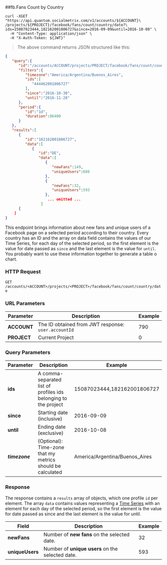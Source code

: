 ##fb.Fans Count by Country  
```shell
curl -XGET "https://api.quantum.socialmetrix.com/v1/accounts/${ACCOUNT}\
/projects/${PROJECT}/facebook/fans/count/country/date?\
ids=15087023444,182162001806727&since=2016-09-09&until=2016-10-08" \
  -H "Content-Type: application/json" \
  -H "X-Auth-Token: ${JWT}"
```

> The above command returns JSON structured like this:

```json
{  
   "query":{  
      "id":"/accounts/ACCOUNT/projects/PROJECT/facebook/fans/count/country/date",
      "filters":{  
         "timezone":"America/Argentina/Buenos_Aires",
         "ids":[  
            "444462001806727"
         ],
         "since":"2016-10-30",
         "until":"2016-11-28"
      },
      "period":{  
         "id":"1d",
         "duration":86400
      }
   },
   "results":[  
      {  
         "id":"182162001806727",
         "data":[  
            {  
               "id":"DE",
               "data":[  
                  {  
                     "newFans":149,
                     "uniqueUsers":686
                  },
                  {  
                     "newFans":32,
                     "uniqueUsers":593
                  },
                   ... omitted ...
                ]
      {
    ]
}
```

This endpoint brings information about new fans and unique users of a Facebook page on a selected period according to their country. Every country has an ID and the array on data field contains the values of our Time Series, for each day of the selected period, so the first element is the value for date passed as `since` and the last element is the value for `until`. You probably want to use these information together to generate a table o chart.

### HTTP Request

`GET /accounts/<ACCOUNT>/projects/<PROJECT>/facebook/fans/count/country/date`

### URL Parameters

Parameter | Description | Example
--------- | ----------- | -----------
**ACCOUNT** | The ID obtained from JWT response: `user.accountId` | 790
**PROJECT** | Current Project | 0

### Query Parameters

Parameter | Description | Example
--------- | ----------- | -----------
**ids** | A comma-separated list of profiles ids belonging to the project | 15087023444,182162001806727
**since** | Starting date (inclusive) | 2016-09-09
**until** | Ending date (exclusive) | 2016-10-08
***timezone*** | (Optional): Time-zone that my metrics should be calculated | America/Argentina/Buenos_Aires

### Response

The response contains a `results` array of objects, which one profile `id` per element. The array `data` contains values representing a [Time Series](https://en.wikipedia.org/wiki/Time_series) with an element for each day of the selected period, so the first element is the value for date passed as since and the last element is the value for until. 

Field | Description | Example
--------- | ----------- | -----------
**newFans** | Number of **new fans** on the selected date. | 32
**uniqueUsers** | Number of **unique users** on the selected date. | 593
